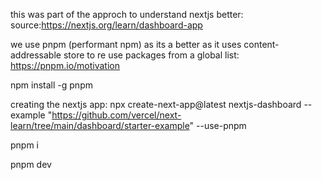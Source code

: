 this was part of the approch to understand nextjs better:
source:https://nextjs.org/learn/dashboard-app

we use pnpm (performant npm) as its a better as it uses content-addressable store to re use packages from a global list: https://pnpm.io/motivation

npm install -g pnpm

creating the nextjs app:
npx create-next-app@latest nextjs-dashboard --example "https://github.com/vercel/next-learn/tree/main/dashboard/starter-example" --use-pnpm


pnpm i  

pnpm dev